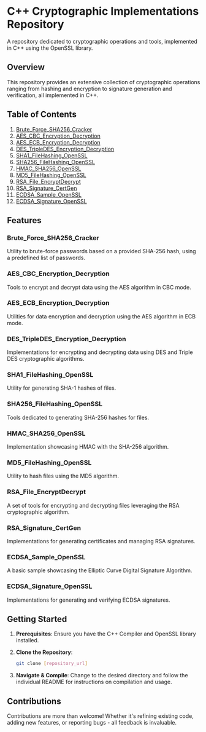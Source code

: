 # C++ Cryptographic Implementations Repository

A repository dedicated to cryptographic operations and tools, implemented in C++ using the OpenSSL library.

## Overview

This repository provides an extensive collection of cryptographic operations ranging from hashing and encryption to signature generation and verification, all implemented in C++.

## Table of Contents

1. [Brute_Force_SHA256_Cracker](#brute_force_sha256_cracker)
2. [AES_CBC_Encryption_Decryption](#aes_cbc_encryption_decryption)
3. [AES_ECB_Encryption_Decryption](#aes_ecb_encryption_decryption)
4. [DES_TripleDES_Encryption_Decryption](#des_tripledes_encryption_decryption)
5. [SHA1_FileHashing_OpenSSL](#sha1_filehashing_openssl)
6. [SHA256_FileHashing_OpenSSL](#sha256_filehashing_openssl)
7. [HMAC_SHA256_OpenSSL](#hmac_sha256_openssl)
8. [MD5_FileHashing_OpenSSL](#md5_filehashing_openssl)
9. [RSA_File_EncryptDecrypt](#rsa_file_encryptdecrypt)
10. [RSA_Signature_CertGen](#rsa_signature_certgen)
11. [ECDSA_Sample_OpenSSL](#ecdsa_sample_openssl)
12. [ECDSA_Signature_OpenSSL](#ecdsa_signature_openssl)

## Features

### Brute_Force_SHA256_Cracker

Utility to brute-force passwords based on a provided SHA-256 hash, using a predefined list of passwords.

### AES_CBC_Encryption_Decryption

Tools to encrypt and decrypt data using the AES algorithm in CBC mode.

### AES_ECB_Encryption_Decryption

Utilities for data encryption and decryption using the AES algorithm in ECB mode.

### DES_TripleDES_Encryption_Decryption

Implementations for encrypting and decrypting data using DES and Triple DES cryptographic algorithms.

### SHA1_FileHashing_OpenSSL

Utility for generating SHA-1 hashes of files.

### SHA256_FileHashing_OpenSSL

Tools dedicated to generating SHA-256 hashes for files.

### HMAC_SHA256_OpenSSL

Implementation showcasing HMAC with the SHA-256 algorithm.

### MD5_FileHashing_OpenSSL

Utility to hash files using the MD5 algorithm.

### RSA_File_EncryptDecrypt

A set of tools for encrypting and decrypting files leveraging the RSA cryptographic algorithm.

### RSA_Signature_CertGen

Implementations for generating certificates and managing RSA signatures.

### ECDSA_Sample_OpenSSL

A basic sample showcasing the Elliptic Curve Digital Signature Algorithm.

### ECDSA_Signature_OpenSSL

Implementations for generating and verifying ECDSA signatures.

## Getting Started

1. **Prerequisites**: Ensure you have the C++ Compiler and OpenSSL library installed.
   
2. **Clone the Repository**:
    ```bash
    git clone [repository_url]
    ```

3. **Navigate & Compile**:
   Change to the desired directory and follow the individual README for instructions on compilation and usage.

## Contributions

Contributions are more than welcome! Whether it's refining existing code, adding new features, or reporting bugs - all feedback is invaluable. 

